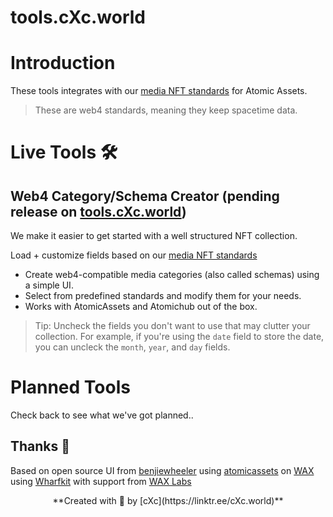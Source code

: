 # tools.cXc.world

# Introduction

These tools integrates with our [media NFT standards](https://standards.cXc.world) for Atomic Assets.

> These are web4 standards, meaning they keep spacetime data. 

# Live Tools 🛠

## Web4 Category/Schema Creator (pending release on [tools.cXc.world](https://tools.cXc.world/nft/schema))
We make it easier to get started with a well structured NFT collection. 

Load + customize fields based on our [media NFT standards](https://standards.cXc.world)

- Create web4-compatible media categories (also called schemas) using a simple UI.
- Select from predefined standards and modify them for your needs.
- Works with AtomicAssets and Atomichub out of the box.

> Tip: Uncheck the fields you don't want to use that may clutter your collection. For example, if you're using the `date` field to store the date, you can uncleck the `month`, `year`, and `day` fields.

# Planned Tools

Check back to see what we've got planned..

## Thanks 🙏
Based on open source UI from [benjiewheeler](https://github.com/benjiewheeler) using [atomicassets](https://github.com/pinknetworkx/atomicassets-js) on [WAX](https://wax.io) using [Wharfkit](https://wharfkit.com/) with support from [WAX Labs](https://labs.wax.io/proposals/84) 

<center>**Created with 💜 by [cXc](https://linktr.ee/cXc.world)**</center>